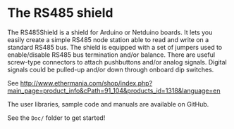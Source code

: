 The RS485 shield
================

The RS485Shield is a shield for Arduino or Netduino boards. It lets you easily create a simple RS485 node station able to read and write on a standard RS485 bus. The shield is equipped with a set of jumpers used to
enable/disable RS485 bus termination and/or balance. There are useful
screw-type connectors to attach pushbuttons and/or analog signals. 
Digital signals could be pulled-up and/or down through onboard dip switches.


See http://www.ethermania.com/shop/index.php?main_page=product_info&cPath=91_104&products_id=1318&language=en

The user libraries, sample code and manuals are available on GitHub.

See the `Doc/` folder to get started!


